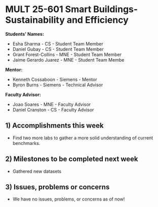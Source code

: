 # MULT 25-601 Smart Buildings-Sustainability and Efficiency

**Students' Names:**
   - Esha Sharma - CS - Student Team Member
   - Daniel Gubay - CS - Student Team Member
   - Grant Forest-Collins - MNE - Student Team Member
   - Jaime Gerardo Juarez - MNE - Student Team Membe

**Mentor:**
   - Kenneth Cossaboon  - Siemens - Mentor
   - Byron Burns - Siemens - Technical Advisor

**Faculty Advisor:**
   - Joao Soares - MNE - Faculty Advisor
   - Daniel Cranston - CS - Faculty Advisor

## 1) Accomplishments this week ##
   - Find two more labs to gather a more solid understanding of current benchmarks.
## 2) Milestones to be completed next week ##
   -  Gathered new datasets

## 3) Issues, problems or concerns ##
   - We have no issues, problems, or concerns as of now!

   
